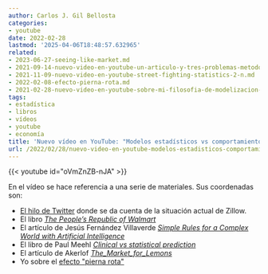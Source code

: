 ```yaml
---
author: Carlos J. Gil Bellosta
categories:
- youtube
date: 2022-02-28
lastmod: '2025-04-06T18:48:57.632965'
related:
- 2023-06-27-seeing-like-market.md
- 2021-09-14-nuevo-video-en-youtube-un-articulo-y-tres-problemas-metodologicos.md
- 2021-11-09-nuevo-video-en-youtube-street-fighting-statistics-2-n.md
- 2022-02-08-efecto-pierna-rota.md
- 2021-02-28-nuevo-video-en-youtube-sobre-mi-filosofia-de-modelizacion-de-datos.md
tags:
- estadística
- libros
- vídeos
- youtube
- economía
title: 'Nuevo vídeo en YouTube: "Modelos estadísticos vs comportamiento estratégico"'
url: /2022/02/28/nuevo-video-en-youtube-modelos-estadisticos-comportamiento-estrategico/
---
```


{{< youtube id="oVmZnZB-nJA" >}}

En el vídeo se hace referencia a una serie de materiales. Sus coordenadas son:

- [El hilo de Twitter](https://twitter.com/marktenenholtz/status/1496107516324835331) donde se da cuenta de la situación actual de Zillow.
- El libro [_The People’s Republic of Walmart_](https://www.goodreads.com/book/show/38914131-the-people-s-republic-of-walmart)
- El artículo de Jesús Fernández Villaverde [_Simple Rules for a Complex World with Artificial Intelligence_](https://www.sas.upenn.edu/~jesusfv/Simple_Rules_AI.pdf)
- El libro de Paul Meehl [_Clinical vs statistical prediction_](https://www.goodreads.com/book/show/3183060-clinical-versus-statistical-prediction)
- El artículo de Akerlof [_The_Market_for_Lemons_](https://en.wikipedia.org/wiki/The_Market_for_Lemons)
- Yo sobre el [efecto "pierna rota"](https://datanalytics.com/2022/02/08/efecto-pierna-rota/)